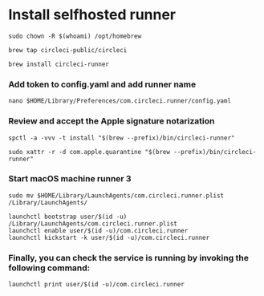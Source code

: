 # Install selfhosted runner 

    sudo chown -R $(whoami) /opt/homebrew

    brew tap circleci-public/circleci

    brew install circleci-runner

### Add token to config.yaml and add runner name

    nano $HOME/Library/Preferences/com.circleci.runner/config.yaml

### Review and accept the Apple signature notarization

    spctl -a -vvv -t install "$(brew --prefix)/bin/circleci-runner"

    sudo xattr -r -d com.apple.quarantine "$(brew --prefix)/bin/circleci-runner"

### Start macOS machine runner 3

    sudo mv $HOME/Library/LaunchAgents/com.circleci.runner.plist /Library/LaunchAgents/

    launchctl bootstrap user/$(id -u) /Library/LaunchAgents/com.circleci.runner.plist
    launchctl enable user/$(id -u)/com.circleci.runner
    launchctl kickstart -k user/$(id -u)/com.circleci.runner

### Finally, you can check the service is running by invoking the following command:

    launchctl print user/$(id -u)/com.circleci.runner